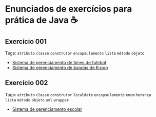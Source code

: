 # Enunciados de exercícios para prática de Java ☕

## Exercício 001

Tags: `atributo` `classe` `construtor` `encapsulamento` `lista` `método` `objeto`

- [Sistema de gerenciamento de times de futebol](./exercicio-001-a/README.md)
- [Sistema de gerenciamento de bandas de K-pop](./exercicio-001-b/README.md)

## Exercício 002

Tags: `atributo` `classe` `construtor` `localdate` `encapsulamento` `enum` `herança` `lista` `método` `objeto` `uml` `wrapper`

- [Sistema de gerenciamento escolar](./exercicio-002-a/README.md)
